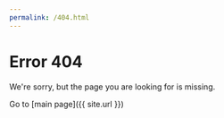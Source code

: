 ```yaml
---
permalink: /404.html
---
```

# Error 404

We're sorry, but the page you are looking for is missing.

Go to [main page]({{ site.url }})

